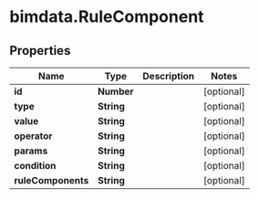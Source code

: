 # bimdata.RuleComponent

## Properties
Name | Type | Description | Notes
------------ | ------------- | ------------- | -------------
**id** | **Number** |  | [optional] 
**type** | **String** |  | [optional] 
**value** | **String** |  | [optional] 
**operator** | **String** |  | [optional] 
**params** | **String** |  | [optional] 
**condition** | **String** |  | [optional] 
**ruleComponents** | **String** |  | [optional] 


